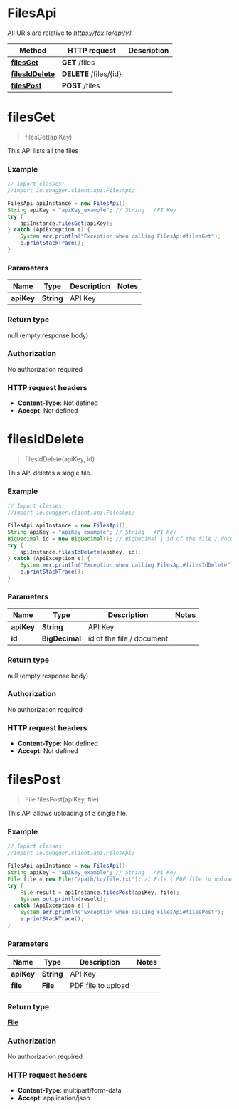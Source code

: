 # FilesApi

All URIs are relative to *https://fax.to/api/v1*

Method | HTTP request | Description
------------- | ------------- | -------------
[**filesGet**](FilesApi.md#filesGet) | **GET** /files | 
[**filesIdDelete**](FilesApi.md#filesIdDelete) | **DELETE** /files/{id} | 
[**filesPost**](FilesApi.md#filesPost) | **POST** /files | 


<a name="filesGet"></a>
# **filesGet**
> filesGet(apiKey)



This API lists all the files 

### Example
```java
// Import classes:
//import io.swagger.client.api.FilesApi;

FilesApi apiInstance = new FilesApi();
String apiKey = "apiKey_example"; // String | API Key
try {
    apiInstance.filesGet(apiKey);
} catch (ApiException e) {
    System.err.println("Exception when calling FilesApi#filesGet");
    e.printStackTrace();
}
```

### Parameters

Name | Type | Description  | Notes
------------- | ------------- | ------------- | -------------
 **apiKey** | **String**| API Key |

### Return type

null (empty response body)

### Authorization

No authorization required

### HTTP request headers

 - **Content-Type**: Not defined
 - **Accept**: Not defined

<a name="filesIdDelete"></a>
# **filesIdDelete**
> filesIdDelete(apiKey, id)



This API deletes a single file. 

### Example
```java
// Import classes:
//import io.swagger.client.api.FilesApi;

FilesApi apiInstance = new FilesApi();
String apiKey = "apiKey_example"; // String | API Key
BigDecimal id = new BigDecimal(); // BigDecimal | id of the file / document
try {
    apiInstance.filesIdDelete(apiKey, id);
} catch (ApiException e) {
    System.err.println("Exception when calling FilesApi#filesIdDelete");
    e.printStackTrace();
}
```

### Parameters

Name | Type | Description  | Notes
------------- | ------------- | ------------- | -------------
 **apiKey** | **String**| API Key |
 **id** | **BigDecimal**| id of the file / document |

### Return type

null (empty response body)

### Authorization

No authorization required

### HTTP request headers

 - **Content-Type**: Not defined
 - **Accept**: Not defined

<a name="filesPost"></a>
# **filesPost**
> File filesPost(apiKey, file)



This API allows uploading of a single file. 

### Example
```java
// Import classes:
//import io.swagger.client.api.FilesApi;

FilesApi apiInstance = new FilesApi();
String apiKey = "apiKey_example"; // String | API Key
File file = new File("/path/to/file.txt"); // File | PDF file to upload
try {
    File result = apiInstance.filesPost(apiKey, file);
    System.out.println(result);
} catch (ApiException e) {
    System.err.println("Exception when calling FilesApi#filesPost");
    e.printStackTrace();
}
```

### Parameters

Name | Type | Description  | Notes
------------- | ------------- | ------------- | -------------
 **apiKey** | **String**| API Key |
 **file** | **File**| PDF file to upload |

### Return type

[**File**](File.md)

### Authorization

No authorization required

### HTTP request headers

 - **Content-Type**: multipart/form-data
 - **Accept**: application/json

